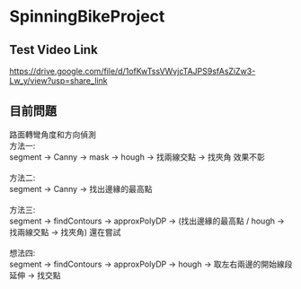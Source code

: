 # SpinningBikeProject
## Test Video Link
https://drive.google.com/file/d/1ofKwTssVWvjcTAJPS9sfAsZiZw3-Lw_y/view?usp=share_link

## 目前問題
路面轉彎角度和方向偵測\
方法一: \
segment -> Canny -> mask -> hough -> 找兩線交點 -> 找夾角
效果不彰\
\
方法二:\
segment -> Canny -> 找出邊緣的最高點\
\
方法三:\
segment -> findContours -> approxPolyDP -> (找出邊緣的最高點 / hough -> 找兩線交點 -> 找夾角)
還在嘗試\
\
想法四:\
segment -> findContours -> approxPolyDP -> hough -> 取左右兩邊的開始線段延伸 -> 找交點
